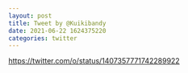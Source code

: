 ```yaml
--- 
layout: post 
title: Tweet by @Kuikibandy 
date: 2021-06-22 1624375220 
categories: twitter 
--- 
```

https://twitter.com/o/status/1407357771742289922